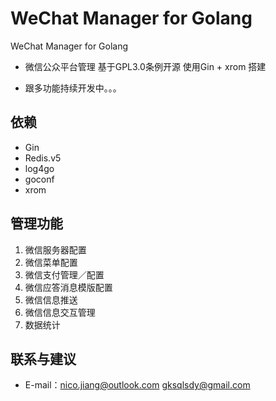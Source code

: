 # WeChat Manager for Golang
WeChat Manager for Golang 


* 微信公众平台管理 基于GPL3.0条例开源 使用Gin + xrom 搭建

* 跟多功能持续开发中。。。

## 依赖

*	Gin
*	Redis.v5
*	log4go 
*	goconf 
*	xrom

## 管理功能

1. 微信服务器配置
2. 微信菜单配置
3. 微信支付管理／配置
4. 微信应答消息模版配置
5. 微信信息推送
6. 微信信息交互管理
7. 数据统计

## 联系与建议

* E-mail：nico.jiang@outlook.com gksqlsdy@gmail.com
   
   
   

  

 

